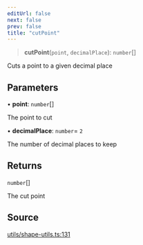 ```yaml
---
editUrl: false
next: false
prev: false
title: "cutPoint"
---
```


> **cutPoint**(`point`, `decimalPlace`): `number`[]

Cuts a point to a given decimal place

## Parameters

• **point**: `number`[]

The point to cut

• **decimalPlace**: `number`= `2`

The number of decimal places to keep

## Returns

`number`[]

The cut point

## Source

[utils/shape-utils.ts:131](https://github.com/dgmjs/dgmjs/blob/main/packages/core/src/utils/shape-utils.ts#L131)
